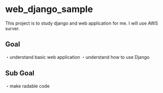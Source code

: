 # web_django_sample
This project is to study django and web application for me.
I will use AWS surver.
## Goal
・understand basic web application
・understand how to use Django
## Sub Goal
・make radable code
